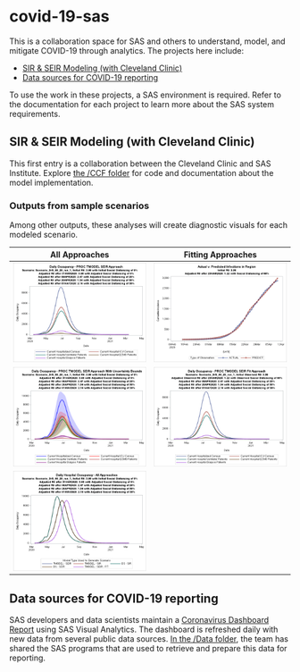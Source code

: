 # covid-19-sas

This is a collaboration space for SAS and others to understand, model, and mitigate COVID-19 through analytics. The projects here include:

* [SIR & SEIR Modeling (with Cleveland Clinic)](#sir--seir-modeling-with-cleveland-clinic)
* [Data sources for COVID-19 reporting](#data-sources-for-covid-19-reporting)

To use the work in these projects, a SAS environment is required.  Refer to the documentation for each project to learn more about the SAS system requirements.

## SIR & SEIR Modeling (with Cleveland Clinic)

This first entry is a collaboration between the Cleveland Clinic and SAS Institute. Explore [the /CCF folder](./CCF)
for code and documentation about the model implementation.

### Outputs from sample scenarios

Among other outputs, these analyses will create diagnostic visuals for each modeled scenario.

| All Approaches | Fitting Approaches |
:-------------------------:|:-------------------------:
![](./CCF/examples/example-0.png)  |  ![](./CCF/examples/example-1.png)
![](./CCF/examples/example-4.png)  |  ![](./CCF/examples/example-2.png)
![](./CCF/examples/example-3.png)  | 

## Data sources for COVID-19 reporting

SAS developers and data scientists maintain a [Coronavirus Dashboard Report](https://www.sas.com/covid19) using SAS Visual Analytics.
The dashboard is refreshed daily with new data from several public data sources.  [In the /Data folder](./Data), the team has shared
the SAS programs that are used to retrieve and prepare this data for reporting.
